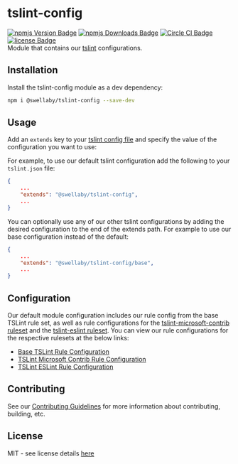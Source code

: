 # tslint-config
[![npmjs Version Badge][npmjs-version-badge]][npmjs-pkg-url]
[![npmjs Downloads Badge][npmjs-downloads-badge]][npmjs-pkg-url]
[![Circle CI Badge][circle-ci-badge]][circle-ci-url]
[![license Badge][license-badge]][license-url]  
Module that contains our [tslint][tslint-url] configurations.  

## Installation
Install the tslint-config module as a dev dependency:
```sh
npm i @swellaby/tslint-config --save-dev
```

## Usage
Add an `extends` key to your [tslint config file][tslint-config-url] and specify the value of the configuration you want to use:

For example, to use our default tslint configuration add the following to your `tslint.json` file:
```json
{
    ...
    "extends": "@swellaby/tslint-config",
    ...
}
``` 

You can optionally use any of our other tslint configurations by adding the desired configuration to the end of the extends path. For example to use our base configuration instead of the default:
```json
{
    ...
    "extends": "@swellaby/tslint-config/base",
    ...
}
``` 

## Configuration
Our default module configuration includes our rule config from the base TSLint rule set, as well as rule configurations for the [tslint-microsoft-contrib ruleset][tslint-msft-contrib-rules-url] and the [tslint-eslint ruleset][tslint-eslint-rules-url]. You can view our rule configurations for the respective rulesets at the below links:

* [Base TSLint Rule Configuration][tslint-base-doc]
* [TSLint Microsoft Contrib Rule Configuration][tslint-eslint-doc]
* [TSLint ESLint Rule Configuration][tslint-msft-contrib-doc]

## Contributing
See our [Contributing Guidelines][contributing-doc] for more information about contributing, building, etc.

## License
MIT - see license details [here][license-url]

[tslint-url]: https://palantir.github.io/tslint/
[tslint-config-url]: https://palantir.github.io/tslint/usage/configuration/
[npmjs-version-badge]: https://img.shields.io/npm/v/@swellaby/tslint-config.svg
[npmjs-pkg-url]: https://www.npmjs.com/package/@swellaby/tslint-config
[npmjs-downloads-badge]: https://img.shields.io/npm/dt/@swellaby/tslint-config.svg
[license-url]: https://github.com/swellaby/tslint-config/blob/master/LICENSE
[license-badge]: https://img.shields.io/github/license/swellaby/tslint-config.svg
[circle-ci-badge]: https://circleci.com/gh/swellaby/tslint-config.svg?style=shield
[circle-ci-url]: https://circleci.com/gh/swellaby/tslint-config
[tslint-eslint-rules-url]: https://www.npmjs.com/package/tslint-eslint-rules
[tslint-msft-contrib-rules-url]: https://github.com/Microsoft/tslint-microsoft-contrib#supported-rules
[tslint-base-doc]: ./docs/TSLINT_BASE_RULES.md
[tslint-eslint-doc]: ./docs/TSLINT_ESLINT_RULES.md
[tslint-msft-contrib-doc]: ./docs/TSLINT_MICROSOFT_CONTRIB_RULES.md
[contributing-doc]: ./docs/CONTRIBUTING.md